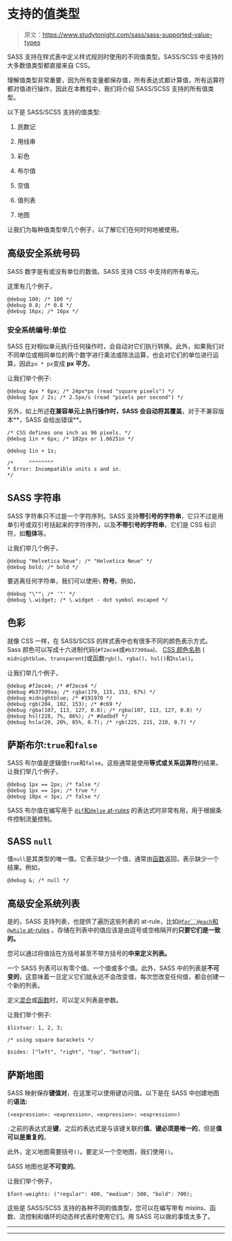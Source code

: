 # 支持的值类型

> 原文：<https://www.studytonight.com/sass/sass-supported-value-types>

SASS 支持在样式表中定义样式规则时使用的不同值类型。SASS/SCSS 中支持的大多数值类型都直接来自 CSS。

理解值类型非常重要，因为所有变量都保存值，所有表达式都计算值，所有运算符都对值进行操作，因此在本教程中，我们将介绍 SASS/SCSS 支持的所有值类型。

以下是 SASS/SCSS 支持的值类型:

1.  民数记

2.  用线串

3.  彩色

4.  布尔值

5.  空值

6.  值列表

7.  地图

让我们为每种值类型举几个例子，以了解它们在何时何地被使用。

## 高级安全系统号码

SASS 数字是有或没有单位的数值。SASS 支持 CSS 中支持的所有单元。

这里有几个例子，

```
@debug 100; /* 100 */
@debug 0.8; /* 0.8 */
@debug 16px; /* 16px */
```

### 安全系统编号:单位

SASS 在对相似单元执行任何操作时，会自动对它们执行转换。此外，如果我们对不同单位或相同单位的两个数字进行乘法或除法运算，也会对它们的单位进行运算，因此`px * px`变成 **px 平方**。

让我们举个例子:

```
@debug 4px * 6px; /* 24px*px (read "square pixels") */
@debug 5px / 2s; /* 2.5px/s (read "pixels per second") */
```

另外，如上所述**在兼容单元上执行操作时，SASS 会自动将其覆盖**，对于不兼容版本**，SASS 会给出错误**。

```
/* CSS defines one inch as 96 pixels. */
@debug 1in + 6px; /* 102px or 1.0625in */

@debug 1in + 1s;

/*     ^^^^^^^^
* Error: Incompatible units s and in.
*/
```

## SASS 字符串

SASS 字符串只不过是一个字符序列。SASS 支持**带引号的字符串**，它只不过是用单引号或双引号括起来的字符序列，以及**不带引号的字符串**，它们是 CSS 标识符，如**粗体**等。

让我们举几个例子，

```
@debug "Helvetica Neue"; /* "Helvetica Neue" */
@debug bold; /* bold */
```

要逃离任何字符串，我们可以使用`\` **符号**。例如，

```
@debug "\""; /* '"' */
@debug \.widget; /* \.widget - dot symbol escaped */
```

## 色彩

就像 CSS 一样，在 SASS/SCSS 的样式表中也有很多不同的颜色表示方式。Sass 颜色可以写成十六进制代码(`#f2ece4`或`#b37399aa`)、 [CSS 颜色名称](https://developer.mozilla.org/en-US/docs/Web/CSS/color_value#Color_keywords) ( `midnightblue`、`transparent`)或函数`rgb()`、`rgba()`、`hsl()`和`hsla()`。

让我们举几个例子，

```
@debug #f2ece4; /* #f2ece4 */
@debug #b37399aa; /* rgba(179, 115, 153, 67%) */
@debug midnightblue; /* #191970 */
@debug rgb(204, 102, 153); /* #c69 */
@debug rgba(107, 113, 127, 0.8); /* rgba(107, 113, 127, 0.8) */
@debug hsl(228, 7%, 86%); /* #dadbdf */
@debug hsla(20, 20%, 85%, 0.7); /* rgb(225, 215, 210, 0.7) */
```

## 萨斯布尔:`true`和`false`

SASS 布尔值是逻辑值`true`和`false`。这些通常是使用**等式或关系运算符**的结果。让我们举几个例子，

```
@debug 1px == 2px; /* false */
@debug 1px == 1px; /* true */
@debug 10px < 3px; /* false */
```

SASS 布尔值在编写用于 [`@if`和`@else` at-rules](https://www.studytonight.com/sass/sass-if-else-and-else-if-atrule) 的表达式时非常有用，用于根据条件控制流量控制。

## SASS `null`

值`null`是其类型的唯一值。它表示缺少一个值，通常由[函数](https://www.studytonight.com/sass/sass-function-atrule)返回，表示缺少一个结果。例如，

```
@debug &; /* null */
```

## 高级安全系统列表

是的，SASS 支持列表，也提供了遍历这些列表的 at-rule，比如[`@for``@each`和`@while` at-rules](https://www.studytonight.com/sass/sass-for-each-and-while-atrule) 。存储在列表中的值应该是由逗号或空格隔开的**只要它们是一致的。**

您可以通过将值括在方括号甚至不带方括号的**中来定义列表。**

一个 SASS 列表可以有零个值、一个值或多个值。此外，SASS 中的列表是**不可变的**，这意味着一旦定义它们就永远不会改变值，每次您改变任何值，都会创建一个新的列表。

定义[混合](https://www.studytonight.com/sass/sass-mixins-and-include)或[函数](https://www.studytonight.com/sass/sass-function-atrule)时，可以定义列表是参数。

让我们举个例子:

```
$listvar: 1, 2, 3;

/* using square barackets */

$sides: ["left", "right", "top", "bottom"]; 
```

## 萨斯地图

SASS 映射保存**键值对**，在这里可以使用键访问值。以下是在 SASS 中创建地图的**语法:**

```
(<expression>: <expression>, <expression>: <expression>)
```

`:`之前的表达式是**键**，之后的表达式是与该键关联的**值**。**键必须是唯一的**，但是**值可以是重复的**。

此外，定义地图需要括号`()`。要定义一个空地图，我们使用`()`。

SASS 地图也是**不可变的**。

让我们举个例子，

```
$font-weights: ("regular": 400, "medium": 500, "bold": 700);
```

这些是 SASS/SCSS 支持的各种不同的值类型，您可以在编写带有 mixins、函数、流控制和循环的动态样式表时使用它们。用 SASS 可以做的事情太多了。

* * *

* * *